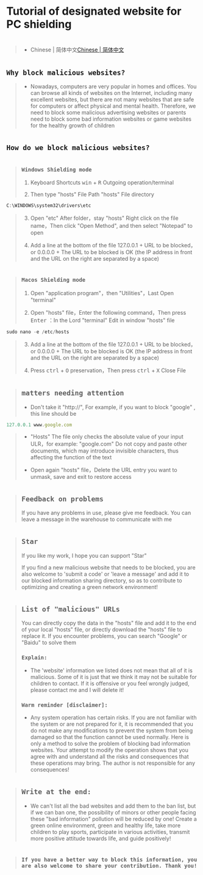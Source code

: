 # Tutorial of designated website for PC shielding
#
>  * Chinese | 简体中文[Chinese | 简体中文](https://github.com/autubuser/shield/blob/main/README.cn.md)
#

## `Why block malicious websites?`
>  * Nowadays, computers are very popular in homes and offices. You can browse all kinds of websites on the Internet, including many excellent websites, but there are not many websites that are safe for computers or affect physical and mental health. Therefore, we need to block some malicious advertising websites or parents need to block some bad information websites or game websites for the healthy growth of children

#
## `How do we block malicious websites?`
#
>  ###  `Windows Shielding mode`
> 1. Keyboard Shortcuts <kbd>win</kbd> + <kbd>R</kbd> Outgoing operation/terminal
> 
> 2. Then type "hosts" File Path "hosts" File directory
```javascript
C:\WINDOWS\system32\drivers\etc
```
> 3. Open "etc" After folder，stay "hosts" Right click on the file name，Then click "Open Method", and then select "Notepad" to open
> 
> 4. Add a line at the bottom of the file 127.0.0.1 + URL to be blocked，or 0.0.0.0 + The URL to be blocked is OK (the IP address in front and the URL on the right are separated by a space)

#
>  ###  `Macos Shielding mode`
> 1. Open  "application program"，then "Utilities"，Last Open "terminal"
> 
> 2. Open "hosts" file，Enter the following command，Then press <kbd>Enter</kbd> ：In the Lord "terminal" Edit in window "hosts" file
```javascript
sudo nano -e /etc/hosts
```
> 3. Add a line at the bottom of the file 127.0.0.1 + URL to be blocked，or 0.0.0.0 + The URL to be blocked is OK (the IP address in front and the URL on the right are separated by a space)
> 
> 4. Press <kbd>ctrl</kbd> + <kbd>O</kbd> preservation，Then press <kbd>ctrl</kbd> + <kbd>X</kbd> Close File
#
> ## `matters needing attention`
> * Don't take it "http://", For example, if you want to block "google" , this line should be
```javascript
127.0.0.1 www.google.com
```
> * "Hosts" The file only checks the absolute value of your input ULR，for example: "google.com" Do not copy and paste other documents, which may introduce invisible characters, thus affecting the function of the text
> 
> * Open again "hosts" file，Delete the URL entry you want to unmask, save and exit to restore access
#
> ## `Feedback on problems`
> If you have any problems in use, please give me feedback. You can leave a message in the warehouse to communicate with me
#
> ## `Star`
> If you like my work, I hope you can support "Star"
> 
> If you find a new malicious website that needs to be blocked, you are also welcome to 'submit a code' or 'leave a message' and add it to our blocked information sharing directory, so as to contribute to optimizing and creating a green network environment!

#
> ## ```List of "malicious" URLs```
> You can directly copy the data in the "hosts" file and add it to the end of your local "hosts" file, or directly download the "hosts" file to replace it. If you encounter problems, you can search "Google" or "Baidu" to solve them
>
> ### `Explain:`
> * The 'website' information we listed does not mean that all of it is malicious. Some of it is just that we think it may not be suitable for children to contact. If it is offensive or you feel wrongly judged, please contact me and I will delete it!
>
> ### `Warm reminder [disclaimer]:`
> * Any system operation has certain risks. If you are not familiar with the system or are not prepared for it, it is recommended that you do not make any modifications to prevent the system from being damaged so that the function cannot be used normally. Here is only a method to solve the problem of blocking bad information websites. Your attempt to modify the operation shows that you agree with and understand all the risks and consequences that these operations may bring. The author is not responsible for any consequences!
#
> ## `Write at the end:`
> * We can't list all the bad websites and add them to the ban list, but if we can ban one, the possibility of minors or other people facing these "bad information" pollution will be reduced by one! Create a green online environment, green and healthy life, take more children to play sports, participate in various activities, transmit more positive attitude towards life, and guide positively!
#
> ### `If you have a better way to block this information, you are also welcome to share your contribution. Thank you!`
#
